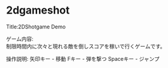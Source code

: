 # 2dgameshot

Title:2DShotgame Demo

ゲーム内容:
<br>制限時間内に次々と現れる敵を倒しスコアを稼いで行くゲームです。

操作説明:
矢印キー - 移動
Fキー - 弾を撃つ
Spaceキー - ジャンプ
